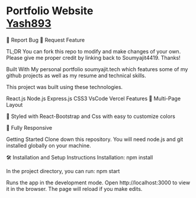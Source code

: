 # Portfolio Website<br>  [Yash893](https://sammantiwari-893.vercel.app/)


🔹 Report Bug     🔹 Request Feature 


TL;DR
You can fork this repo to modify and make changes of your own. Please give me proper credit by linking back to Soumyajit4419. Thanks!

Built With
My personal portfolio soumyajit.tech which features some of my github projects as well as my resume and technical skills.

This project was built using these technologies.

React.js
Node.js
Express.js
CSS3
VsCode
Vercel
Features
📖 Multi-Page Layout

🎨 Styled with React-Bootstrap and Css with easy to customize colors

📱 Fully Responsive

Getting Started
Clone down this repository. You will need node.js and git installed globally on your machine.

🛠 Installation and Setup Instructions
Installation: npm install

In the project directory, you can run: npm start

Runs the app in the development mode.
Open http://localhost:3000 to view it in the browser. The page will reload if you make edits.
